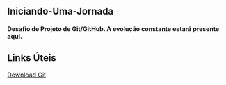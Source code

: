 ## Iniciando-Uma-Jornada
#### Desafio de Projeto de Git/GitHub. A evolução constante estará presente aqui.

## Links Úteis
[Download Git](https://git-scm.com/downloads)


